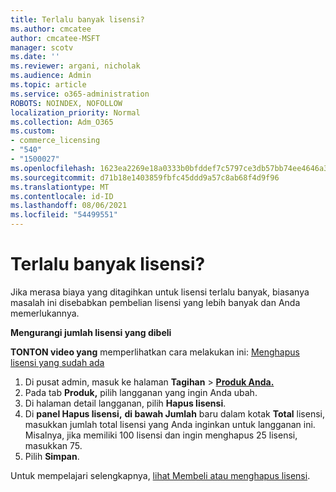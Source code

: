 ```yaml
---
title: Terlalu banyak lisensi?
ms.author: cmcatee
author: cmcatee-MSFT
manager: scotv
ms.date: ''
ms.reviewer: argani, nicholak
ms.audience: Admin
ms.topic: article
ms.service: o365-administration
ROBOTS: NOINDEX, NOFOLLOW
localization_priority: Normal
ms.collection: Adm_O365
ms.custom:
- commerce_licensing
- "540"
- "1500027"
ms.openlocfilehash: 1623ea2269e18a0333b0bfddef7c5797ce3db57bb74ee4646a3aa94b8e821fa1
ms.sourcegitcommit: d71b18e1403859fbfc45ddd9a57c8ab68f4d9f96
ms.translationtype: MT
ms.contentlocale: id-ID
ms.lasthandoff: 08/06/2021
ms.locfileid: "54499551"
---
```

# <a name="too-many-licenses"></a>Terlalu banyak lisensi?

Jika merasa biaya yang ditagihkan untuk lisensi terlalu banyak, biasanya masalah ini disebabkan pembelian lisensi yang lebih banyak dan Anda memerlukannya.
  
**Mengurangi jumlah lisensi yang dibeli**

**TONTON video yang** memperlihatkan cara melakukan ini: [Menghapus lisensi yang sudah ada](https://go.microsoft.com/fwlink/p/?linkid=2154938)
  
1. Di pusat admin, masuk ke halaman **Tagihan** \> **[Produk Anda.](https://go.microsoft.com/fwlink/p/?linkid=842054)**
2. Pada tab **Produk,** pilih langganan yang ingin Anda ubah.
3. Di halaman detail langganan, pilih **Hapus lisensi**.
4. Di **panel Hapus lisensi,** **di bawah Jumlah** baru dalam kotak **Total** lisensi, masukkan jumlah total lisensi yang Anda inginkan untuk langganan ini. Misalnya, jika memiliki 100 lisensi dan ingin menghapus 25 lisensi, masukkan 75.
5. Pilih **Simpan**.

Untuk mempelajari selengkapnya, [lihat Membeli atau menghapus lisensi](/microsoft-365/commerce/licenses/buy-licenses).